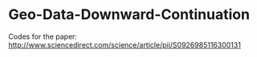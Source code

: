 # Geo-Data-Downward-Continuation
Codes for the paper: http://www.sciencedirect.com/science/article/pii/S0926985116300131
